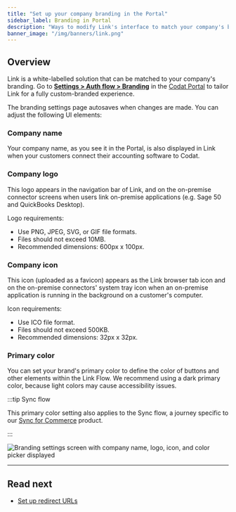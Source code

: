 ```yaml
---
title: "Set up your company branding in the Portal"
sidebar_label: Branding in Portal
description: "Ways to modify Link's interface to match your company's branding"
banner_image: "/img/banners/link.png"
---
```


## Overview

Link is a white-labelled solution that can be matched to your company's branding. Go to **[Settings > Auth flow > Branding](https://app.codat.io/settings/branding)** in the [Codat Portal](https://app.codat.io) to tailor Link for a fully custom-branded experience.

The branding settings page autosaves when changes are made. You can adjust the following UI elements:

### Company name

Your company name, as you see it in the Portal, is also displayed in Link when your customers connect their accounting software to Codat.

### Company logo

This logo appears in the navigation bar of Link, and on the on-premise connector screens when users link on-premise applications (e.g. Sage 50 and QuickBooks Desktop).

Logo requirements:
- Use PNG, JPEG, SVG, or GIF file formats. 
- Files should not exceed 10MB.
- Recommended dimensions: 600px x 100px.

### Company icon

This icon (uploaded as a favicon) appears as the Link browser tab icon and on the on-premise connectors' system tray icon when an on-premise application is running in the background on a customer's computer.

Icon requirements:
- Use ICO file format.
- Files should not exceed 500KB. 
- Recommended dimensions: 32px x 32px.

### Primary color

You can set your brand's primary color to define the color of buttons and other elements within the Link Flow. We recommend using a dark primary color, because light colors may cause accessibility issues.

:::tip Sync flow

This primary color setting also applies to the Sync flow, a journey specific to our [Sync for Commerce](/commerce/overview) product.

:::

<img
  src="/img/old/1cef143-branding.PNG"
  alt="Branding settings screen with company name, logo, icon, and color picker displayed"
/>

---

## Read next

- [Set up redirect URLs](/auth-flow/customize/set-up-redirects)